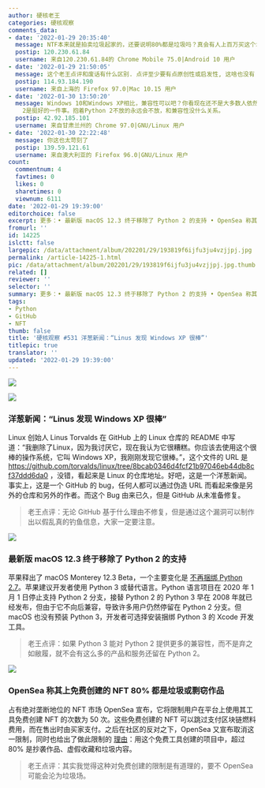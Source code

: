```yaml
---
author: 硬核老王
categories: 硬核观察
comments_data:
- date: '2022-01-29 20:35:40'
  message: NTF本来就是拍卖垃圾起家的，还要说明80%都是垃圾吗？真会有人上百万买这个垃圾? 营销罢了。毕加索早就玩烂了
  postip: 120.230.61.84
  username: 来自120.230.61.84的 Chrome Mobile 75.0|Android 10 用户
- date: '2022-01-29 21:50:05'
  message: 这个老王点评和废话有什么区别. 点评至少要有点原创性或启发性, 这啥也没有
  postip: 114.93.184.190
  username: 来自上海的 Firefox 97.0|Mac 10.15 用户
- date: '2022-01-30 13:50:20'
  message: Windows 10和Windows XP相比，兼容性可以吧？你看现在还不是大多数人依然抱着Windows XP不放。所以，Python 3不兼容Python
    2是挺好的一件事。抱着Python 2不放的永远会不放，和兼容性没什么关系。
  postip: 42.92.185.101
  username: 来自甘肃兰州的 Chrome 97.0|GNU/Linux 用户
- date: '2022-01-30 22:22:48'
  message: 你这也太苛刻了
  postip: 139.59.121.61
  username: 来自澳大利亚的 Firefox 96.0|GNU/Linux 用户
count:
  commentnum: 4
  favtimes: 0
  likes: 0
  sharetimes: 0
  viewnum: 6111
date: '2022-01-29 19:39:00'
editorchoice: false
excerpt: 更多：• 最新版 macOS 12.3 终于移除了 Python 2 的支持 • OpenSea 称其上免费创建的 NFT 80% 都是垃圾或剽窃作品
fromurl: ''
id: 14225
islctt: false
largepic: /data/attachment/album/202201/29/193819f6ijfu3ju4vzjjpj.jpg
permalink: /article-14225-1.html
pic: /data/attachment/album/202201/29/193819f6ijfu3ju4vzjjpj.jpg.thumb.jpg
related: []
reviewer: ''
selector: ''
summary: 更多：• 最新版 macOS 12.3 终于移除了 Python 2 的支持 • OpenSea 称其上免费创建的 NFT 80% 都是垃圾或剽窃作品
tags:
- Python
- GitHub
- NFT
thumb: false
title: '硬核观察 #531 洋葱新闻：“Linus 发现 Windows XP 很棒”'
titlepic: true
translator: ''
updated: '2022-01-29 19:39:00'
---
```


![](/data/attachment/album/202201/29/193819f6ijfu3ju4vzjjpj.jpg)


![](/data/attachment/album/202201/29/193828ajcrlr83jr8but8j.jpg)


### 洋葱新闻：“Linus 发现 Windows XP 很棒”


Linux 创始人 Linus Torvalds 在 GitHub 上的 Linux 仓库的 README 中写道：“我删除了Linux，因为我讨厌它，现在我认为它很糟糕。你应该去使用这个很棒的操作系统，它叫 Windows XP，我刚刚发现它很棒。”，这个文件的 URL 是 <https://github.com/torvalds/linux/tree/8bcab0346d4fcf21b97046eb44db8cf37ddd6da0> ，没错，看起来是 Linux 的仓库地址。好吧，这是一个洋葱新闻。事实上，这是一个 GitHub 的 bug，任何人都可以通过伪造 URL 而看起来像是另外的仓库和另外的作者。而这个 Bug 由来已久，但是 GitHub 从未准备修复。



> 
> 老王点评：无论 GitHub 基于什么理由不修复，但是通过这个漏洞可以制作出以假乱真的钓鱼信息，大家一定要注意。
> 
> 
> 


![](/data/attachment/album/202201/29/193839n87irhuzaa8ryw68.jpg)


### 最新版 macOS 12.3 终于移除了 Python 2 的支持


苹果释出了 macOS Monterey 12.3 Beta，一个主要变化是 [不再捆绑 Python 2.7](https://developer.apple.com/documentation/macos-release-notes/macos-12_3-release-notes#Python)。苹果建议开发者使用 Python 3 或替代语言。Python 语言项目在 2020 年 1 月 1 日停止支持 Python 2 分支，接替 Python 2 的 Python 3 早在 2008 年就已经发布，但由于它不向后兼容，导致许多用户仍然停留在 Python 2 分支。但 macOS 也没有预装 Python 3，开发者可选择安装捆绑 Python 3 的 Xcode 开发工具。



> 
> 老王点评：如果 Python 3 能对 Python 2 提供更多的兼容性，而不是弃之如敝履，就不会有这么多的产品和服务还留在 Python 2。
> 
> 
> 


![](/data/attachment/album/202201/29/193857mzln82ib80i1j8tu.jpg)


### OpenSea 称其上免费创建的 NFT 80% 都是垃圾或剽窃作品


占有绝对垄断地位的 NFT 市场 OpenSea 宣布，它将限制用户在平台上使用其工具免费创建 NFT 的次数为 50 次。这些免费创建的 NFT 可以跳过支付区块链燃料费用，而在售出时由买家支付。之后在社区的反对之下，OpenSea 又宣布取消这一限制，同时也给出了做此限制的 [理由](https://twitter.com/opensea/status/1486843201352716289)：用这个免费工具创建的项目中，超过 80% 是抄袭作品、虚假收藏和垃圾内容。



> 
> 老王点评：其实我觉得这种对免费创建的限制是有道理的，要不 OpenSea 可能会沦为垃圾场。
> 
> 
>